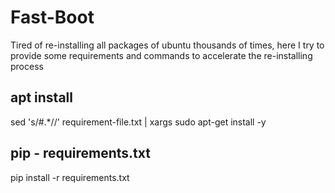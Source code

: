 # Fast-Boot
Tired of re-installing all packages of ubuntu thousands of times, here I try to provide some requirements and commands to accelerate the re-installing process

## apt install
sed 's/#.*//' requirement-file.txt | xargs sudo apt-get install -y


## pip - requirements.txt
pip install -r requirements.txt
